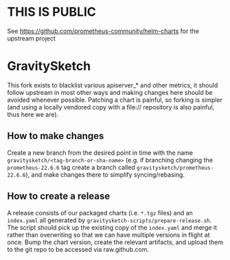 # THIS IS PUBLIC

See https://github.com/prometheus-community/helm-charts for the upstream project

# GravitySketch

This fork exists to blacklist various apiserver_* and other metrics, it should
follow upstream in most other ways and making changes here should be avoided
whenever possible. Patching a chart is painful, so forking is simpler (and using
a locally vendored copy with a file:// repository is also painful, thus here we
are).

## How to make changes

Create a new branch from the desired point in time with the name
`gravitysketch/<tag-branch-or-sha-name>` (e.g. if branching changing the
`prometheus-22.6.6` tag create a branch called
`gravitysketch/prometheus-22.6.6`), and make changes there to simplify
syncing/rebasing.

## How to create a release

A release consists of our packaged charts (i.e. `*.tgz` files) and an
`index.yaml` all generated by `gravitysketch-scripts/prepare-release.sh`. The
script should pick up the existing copy of the `index.yaml` and merge it rather
than overwriting so that we can have multiple versions in flight at once. Bump
the chart version, create the relevant artifacts, and upload them to the git
repo to be accessed via raw.github.com.
